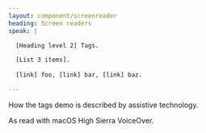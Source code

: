```yaml
---
layout: component/screenreader
heading: Screen readers
speak: |

  [Heading level 2] Tags.

  [List 3 items].
  
  [link] foo, [link] bar, [link] baz.

---
```



How the tags demo is described by assistive technology.

As read with macOS High Sierra VoiceOver.
